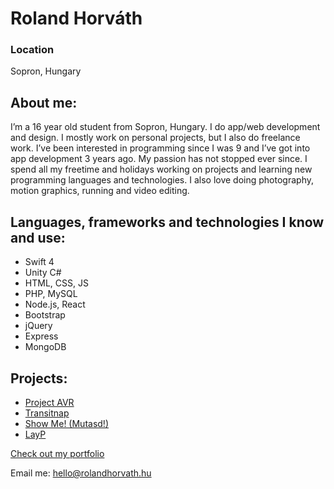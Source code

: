 # Roland Horváth

### Location

Sopron, Hungary

## About me:

I’m a 16 year old student from Sopron, Hungary. I do app/web development and design. I mostly work on personal projects, but I also do freelance work. I’ve been interested in programming since I was 9 and I’ve got into app development 3 years ago. My passion has not stopped ever since. I spend all my freetime and holidays working on projects and learning new programming languages and technologies. I also love doing photography, motion graphics, running and video editing.

## Languages, frameworks and technologies I know and use:

- Swift 4
- Unity C#
- HTML, CSS, JS
- PHP, MySQL
- Node.js, React
- Bootstrap
- jQuery
- Express
- MongoDB

## Projects:

- [Project AVR](https://rolandhorvath.hu/avr)
- [Transitnap](https://rolandhorvath.hu/transitnap)
- [Show Me! (Mutasd!)](http://mutasdapp.com/)
- [LayP](http://layp.cf/)

[Check out my portfolio](https://rolandhorvath.hu/)

Email me: hello@rolandhorvath.hu
